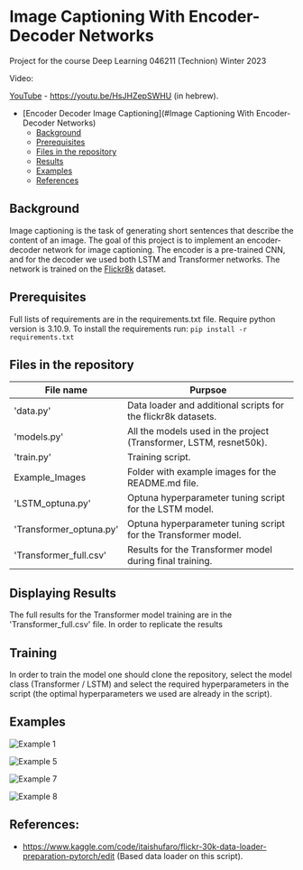 # Image Captioning With Encoder-Decoder Networks
Project for the course Deep Learning 046211 (Technion)
Winter 2023

Video:

[YouTube](https://youtu.be/i8Cnas7QrMc) - https://youtu.be/HsJHZepSWHU
(in hebrew).


- [Encoder Decoder Image Captioning](#Image Captioning With Encoder-Decoder Networks)
  * [Background](#Background)
  * [Prerequisites](#prerequisites)
  * [Files in the repository](#files-in-the-repository)
  * [Results](#results)
  * [Examples](#examples)
  * [References](#references)

## Background
Image captioning is the task of generating short sentences that describe the content of an image. 
The goal of this project is to implement an encoder-decoder network for image captioning. 
The encoder is a pre-trained CNN, and for the decoder we used both LSTM and Transformer networks.
The network is trained on the [Flickr8k](https://www.kaggle.com/adityajn105/flickr8k/activity) dataset.

## Prerequisites
Full lists of requirements are in the requirements.txt file.
Require python version is 3.10.9.
To install the requirements run:
```pip install -r requirements.txt```


## Files in the repository

|File name         | Purpsoe |
|----------------------|------|
|'data.py' | Data loader and additional scripts for the flickr8k datasets.|
|'models.py' | All the models used in the project (Transformer, LSTM, resnet50k).|
|'train.py' | Training script.|
|Example_Images | Folder with example images for the README.md file.|
|'LSTM_optuna.py' | Optuna hyperparameter tuning script for the LSTM model.|
|'Transformer_optuna.py' | Optuna hyperparameter tuning script for the Transformer model.|
|'Transformer_full.csv'| Results for the Transformer model during final training.|

## Displaying Results
The full results for the Transformer model training are in the 'Transformer_full.csv' file.
In order to replicate the results 
## Training
In order to train the model one should clone the repository, select the model class (Transformer / LSTM)
and select the required hyperparameters in the script (the optimal hyperparameters we used are already in the script).
## Examples
![Example 1](./Example_Images/image0.png)

![Example 5](./Example_Images/image5.png)

![Example 7](./Example_Images/image7.png)

![Example 8](./Example_Images/image8.png)
## References:
* https://www.kaggle.com/code/itaishufaro/flickr-30k-data-loader-preparation-pytorch/edit (Based data loader on this script).